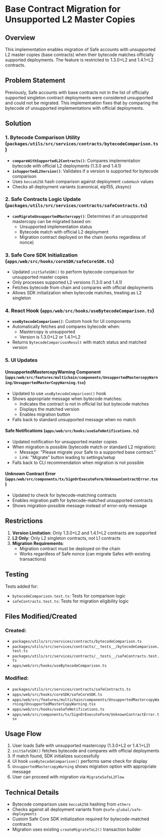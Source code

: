 # Base Contract Migration for Unsupported L2 Master Copies

## Overview

This implementation enables migration of Safe accounts with unsupported L2 master copies (base contracts) when their bytecode matches officially supported deployments. The feature is restricted to 1.3.0+L2 and 1.4.1+L2 contracts.

## Problem Statement

Previously, Safe accounts with base contracts not in the list of officially supported singleton contract deployments were considered unsupported and could not be migrated. This implementation fixes that by comparing the bytecode of unsupported implementations with official deployments.

## Solution

### 1. Bytecode Comparison Utility (`packages/utils/src/services/contracts/bytecodeComparison.ts`)

- **`compareWithSupportedL2Contracts()`**: Compares implementation bytecode with official L2 deployments (1.3.0 and 1.4.1)
- **`isSupportedL2Version()`**: Validates if a version is supported for bytecode comparison
- Uses `keccak256` hash comparison against deployment `codeHash` values
- Checks all deployment variants (canonical, eip155, zksync)

### 2. Safe Contracts Logic Update (`packages/utils/src/services/contracts/safeContracts.ts`)

- **`canMigrateUnsupportedMastercopy()`**: Determines if an unsupported mastercopy can be migrated based on:
  - Unsupported implementation status
  - Bytecode match with official L2 deployment
  - Migration contract deployed on the chain (works regardless of nonce)

### 3. Safe Core SDK Initialization (`apps/web/src/hooks/coreSDK/safeCoreSDK.ts`)

- Updated `initSafeSDK()` to perform bytecode comparison for unsupported master copies
- Only processes supported L2 versions (1.3.0 and 1.4.1)
- Fetches bytecode from chain and compares with official deployments
- Allows SDK initialization when bytecode matches, treating as L2 singleton

### 4. React Hook (`apps/web/src/hooks/useBytecodeComparison.ts`)

- **`useBytecodeComparison()`**: Custom hook for UI components
- Automatically fetches and compares bytecode when:
  - Mastercopy is unsupported
  - Version is 1.3.0+L2 or 1.4.1+L2
- Returns `BytecodeComparisonResult` with match status and matched version

### 5. UI Updates

#### UnsupportedMastercopyWarning Component (`apps/web/src/features/multichain/components/UnsupportedMastercopyWarning/UnsupportedMasterCopyWarning.tsx`)
- Updated to use `useBytecodeComparison()` hook
- Shows appropriate message when bytecode matches:
  - Indicates the contract is not in official list but bytecode matches
  - Displays the matched version
  - Enables migration button
- Falls back to standard unsupported message when no match

#### Safe Notifications (`apps/web/src/hooks/useSafeNotifications.ts`)
- Updated notification for unsupported master copies
- When migration is possible (bytecode match or standard L2 migration):
  - Message: "Please migrate your Safe to a supported base contract."
  - Link: "Migrate" button leading to settings/setup
- Falls back to CLI recommendation when migration is not possible

#### Unknown Contract Error (`apps/web/src/components/tx/SignOrExecuteForm/UnknownContractError.tsx`)
- Updated to check for bytecode-matching contracts
- Enables migration path for bytecode-matched unsupported contracts
- Shows migration-possible message instead of error-only message

## Restrictions

1. **Version Limitation**: Only 1.3.0+L2 and 1.4.1+L2 contracts are supported
2. **L2 Only**: Only L2 singleton contracts, not L1 contracts
3. **Migration Requirements**:
   - Migration contract must be deployed on the chain
   - Works regardless of Safe nonce (can migrate Safes with existing transactions)

## Testing

Tests added for:
- `bytecodeComparison.test.ts`: Tests for comparison logic
- `safeContracts.test.ts`: Tests for migration eligibility logic

## Files Modified/Created

### Created:
- `packages/utils/src/services/contracts/bytecodeComparison.ts`
- `packages/utils/src/services/contracts/__tests__/bytecodeComparison.test.ts`
- `packages/utils/src/services/contracts/__tests__/safeContracts.test.ts`
- `apps/web/src/hooks/useBytecodeComparison.ts`

### Modified:
- `packages/utils/src/services/contracts/safeContracts.ts`
- `apps/web/src/hooks/coreSDK/safeCoreSDK.ts`
- `apps/web/src/features/multichain/components/UnsupportedMastercopyWarning/UnsupportedMasterCopyWarning.tsx`
- `apps/web/src/hooks/useSafeNotifications.ts`
- `apps/web/src/components/tx/SignOrExecuteForm/UnknownContractError.tsx`

## Usage Flow

1. User loads Safe with unsupported mastercopy (1.3.0+L2 or 1.4.1+L2)
2. `initSafeSDK()` fetches bytecode and compares with official deployments
3. If match found, SDK initializes successfully
4. UI hook `useBytecodeComparison()` performs same check for display
5. `UnsupportedMastercopyWarning` shows migration option with appropriate message
6. User can proceed with migration via `MigrateSafeL2Flow`

## Technical Details

- Bytecode comparison uses `keccak256` hashing from `ethers`
- Checks against all deployment variants from `@safe-global/safe-deployments`
- Custom Safe Core SDK initialization required for bytecode-matched contracts
- Migration uses existing `createMigrateToL2()` transaction builder
